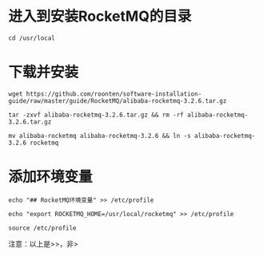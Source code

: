 
# 进入到安装RocketMQ的目录
    
    cd /usr/local

# 下载并安装

    wget https://github.com/roonten/software-installation-guide/raw/master/guide/RocketMQ/alibaba-rocketmq-3.2.6.tar.gz

    tar -zxvf alibaba-rocketmq-3.2.6.tar.gz && rm -rf alibaba-rocketmq-3.2.6.tar.gz

    mv alibaba-rocketmq alibaba-rocketmq-3.2.6 && ln -s alibaba-rocketmq-3.2.6 rocketmq

# 添加环境变量

    echo "## RocketMQ环境变量" >> /etc/profile
    
    echo "export ROCKETMQ_HOME=/usr/local/rocketmq" >> /etc/profile

    source /etc/profile

注意：以上是>>，非>
